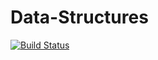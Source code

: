 # Data-Structures

[![Build Status](https://travis-ci.org/knowbaker/Data-Structures.svg?branch=master)](https://travis-ci.org/knowbaker/Data-Structures)
